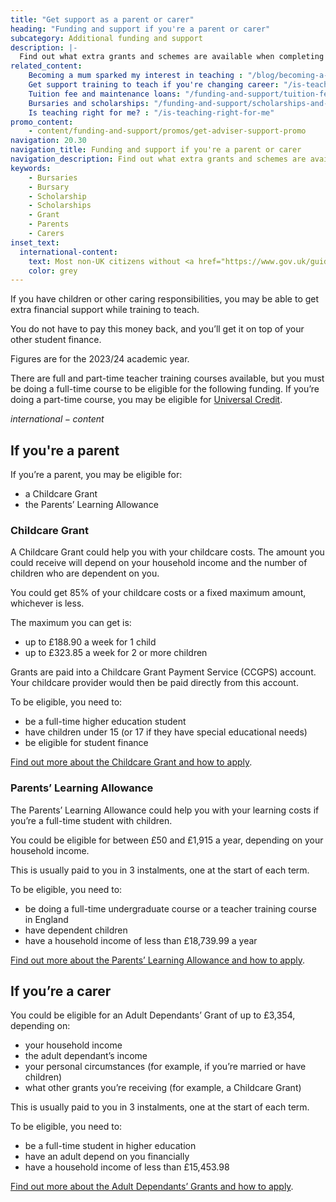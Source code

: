 ```yaml
---
title: "Get support as a parent or carer"
heading: "Funding and support if you're a parent or carer"
subcategory: Additional funding and support
description: |-
  Find out what extra grants and schemes are available when completing your teacher training if you have children or other caring responsibilities.
related_content:
    Becoming a mum sparked my interest in teaching : "/blog/becoming-a-mum-sparked-my-interest-in-teaching"
    Get support training to teach if you're changing career: "/is-teaching-right-for-me/if-you-want-to-change-career"
    Tuition fee and maintenance loans: "/funding-and-support/tuition-fee-and-maintenance-loans"
    Bursaries and scholarships: "/funding-and-support/scholarships-and-bursaries"
    Is teaching right for me? : "/is-teaching-right-for-me"
promo_content:
    - content/funding-and-support/promos/get-adviser-support-promo
navigation: 20.30
navigation_title: Funding and support if you're a parent or carer
navigation_description: Find out what extra grants and schemes are available if you have children or other caring responsibilities.
keywords:
    - Bursaries
    - Bursary
    - Scholarship
    - Scholarships
    - Grant
    - Parents
    - Carers
inset_text:
  international-content:
    text: Most non-UK citizens without <a href="https://www.gov.uk/guidance/indefinite-leave-to-remain-in-the-uk">indefinite leave to remain in the UK</a> will not be eligible for this financial support. Find out about the <a href="/non-uk-teachers/fees-and-funding-for-non-uk-trainees">financial support available for non-UK citizens</a>.
    color: grey
---
```


If you have children or other caring responsibilities, you may be able to get extra financial support while training to teach. 

You do not have to pay this money back, and you’ll get it on top of your other student finance.

Figures are for the 2023/24 academic year.

There are full and part-time teacher training courses available, but you must be doing a full-time course to be eligible for the following funding. If you’re doing a part-time course, you may be eligible for [Universal Credit](https://www.gov.uk/guidance/universal-credit-and-students).

$international-content$

## If you're a parent

If you’re a parent, you may be eligible for: 

 * a Childcare Grant 
 * the Parents’ Learning Allowance 

### Childcare Grant 

A Childcare Grant could help you with your childcare costs. The amount you could receive will depend on your household income and the number of children who are dependent on you. 

You could get 85% of your childcare costs or a fixed maximum amount, whichever is less. 

The maximum you can get is: 

* up to £188.90 a week for 1 child 
* up to £323.85 a week for 2 or more children 

Grants are paid into a Childcare Grant Payment Service (CCGPS) account. Your childcare provider would then be paid directly from this account. 

To be eligible, you need to: 

* be a full-time higher education student 
* have children under 15 (or 17 if they have special educational needs) 
* be eligible for student finance 

[Find out more about the Childcare Grant and how to apply](https://www.gov.uk/childcare-grant). 

### Parents’ Learning Allowance 

The Parents’ Learning Allowance could help you with your learning costs if you’re a full-time student with children. 

You could be eligible for between £50 and £1,915 a year, depending on your household income. 

This is usually paid to you in 3 instalments, one at the start of each term. 

To be eligible, you need to: 

* be doing a full-time undergraduate course or a teacher training course in England 
* have dependent children 
* have a household income of less than £18,739.99 a year 

[Find out more about the Parents’ Learning Allowance and how to apply](https://www.gov.uk/parents-learning-allowance). 

## If you’re a carer 

You could be eligible for an Adult Dependants’ Grant of up to £3,354, depending on: 

* your household income 
* the adult dependant’s income 
* your personal circumstances (for example, if you’re married or have children) 
* what other grants you’re receiving (for example, a Childcare Grant) 

This is usually paid to you in 3 instalments, one at the start of each term. 

To be eligible, you need to: 

* be a full-time student in higher education 
* have an adult depend on you financially 
* have a household income of less than £15,453.98 

[Find out more about the Adult Dependants’ Grants and how to apply](https://www.gov.uk/adult-dependants-grant). 
